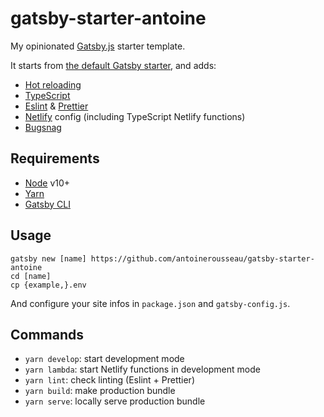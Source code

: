 # gatsby-starter-antoine

My opinionated [Gatsby.js](https://www.gatsbyjs.org/) starter template.

It starts from [the default Gatsby starter](https://github.com/gatsbyjs/gatsby-starter-default), and adds:

- [Hot reloading](https://github.com/hot-loader/react-dom)
- [TypeScript](https://www.typescriptlang.org/)
- [Eslint](https://eslint.org/) & [Prettier](https://prettier.io/)
- [Netlify](https://www.netlify.com/) config (including TypeScript Netlify functions)
- [Bugsnag](https://www.bugsnag.com/)

## Requirements

- [Node](https://nodejs.org/) v10+
- [Yarn](https://yarnpkg.com/)
- [Gatsby CLI](https://www.gatsbyjs.org/docs/gatsby-cli/)

## Usage

    gatsby new [name] https://github.com/antoinerousseau/gatsby-starter-antoine
    cd [name]
    cp {example,}.env

And configure your site infos in `package.json` and `gatsby-config.js`.

## Commands

- `yarn develop`: start development mode
- `yarn lambda`: start Netlify functions in development mode
- `yarn lint`: check linting (Eslint + Prettier)
- `yarn build`: make production bundle
- `yarn serve`: locally serve production bundle
